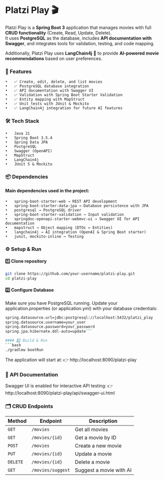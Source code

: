 # Platzi Play 🎬  

Platzi Play is a **Spring Boot 3** application that manages movies with full **CRUD functionality** (Create, Read, Update, Delete).  
It uses **PostgreSQL** as the database, includes **API documentation with Swagger**, and integrates tools for validation, testing, and code mapping.  

Additionally, Platzi Play uses **LangChain4j** 🤖 to provide **AI-powered movie recommendations** based on user preferences.

### 🚀 Features
	•	✅ Create, edit, delete, and list movies
	•	✅ PostgreSQL database integration
	•	✅ API documentation with Swagger UI
	•	✅ Validation with Spring Boot Starter Validation
	•	✅ Entity mapping with MapStruct
	•	✅ Unit tests with JUnit & Mockito
	•	✅ LangChain4j integration for future AI features

### 🛠️ Tech Stack
	•	Java 21
	•	Spring Boot 3.5.4
	•	Spring Data JPA
	•	PostgreSQL
	•	Swagger (OpenAPI)
	•	MapStruct
	•	LangChain4j
	•	JUnit 5 & Mockito

### 📦 Dependencies
####  Main dependencies used in the project:
	•	spring-boot-starter-web → REST API development
	•	spring-boot-starter-data-jpa → Database persistence with JPA
	•	postgresql → PostgreSQL driver
	•	spring-boot-starter-validation → Input validation
	•	springdoc-openapi-starter-webmvc-ui → Swagger UI for API documentation
	•	mapstruct → Object mapping (DTOs ↔ Entities)
	•	langchain4j → AI integration (OpenAI & Spring Boot starter)
	•	junit, mockito-inline → Testing

### ⚙️ Setup & Run
#### 1️⃣ Clone repository

```bash
git clone https://github.com/your-username/platzi-play.git
cd platzi-play
```

#### 2️⃣ Configure Database

Make sure you have PostgreSQL running.
Update your application.properties (or application.yml) with your database credentials:

```bash
spring.datasource.url=jdbc:postgresql://localhost:5432/platzi_play
spring.datasource.username=your_user
spring.datasource.password=your_password
spring.jpa.hibernate.ddl-auto=update```

#### 3️⃣ Build & Run
```bash
./gradlew bootRun
```

The application will start at:
👉 http://localhost:8090/platzi-play

### 🎯 API Documentation
Swagger UI is enabled for interactive API testing:
👉 http://localhost:8090/platzi-play/api/swagger-ui.html

### 🗂️ CRUD Endpoints

| Method   | Endpoint          | Description              |
|----------|-------------------|--------------------------|
| `GET`    | `/movies`         | Get all movies           |
| `GET`    | `/movies/{id}`    | Get a movie by ID        |
| `POST`   | `/movies`         | Create a new movie       |
| `PUT`    | `/movies/{id}`    | Update a movie           |
| `DELETE` | `/movies/{id}`    | Delete a movie           |
| `GET`    | `/movies/suggest` | Suggest a movie with AI  |
